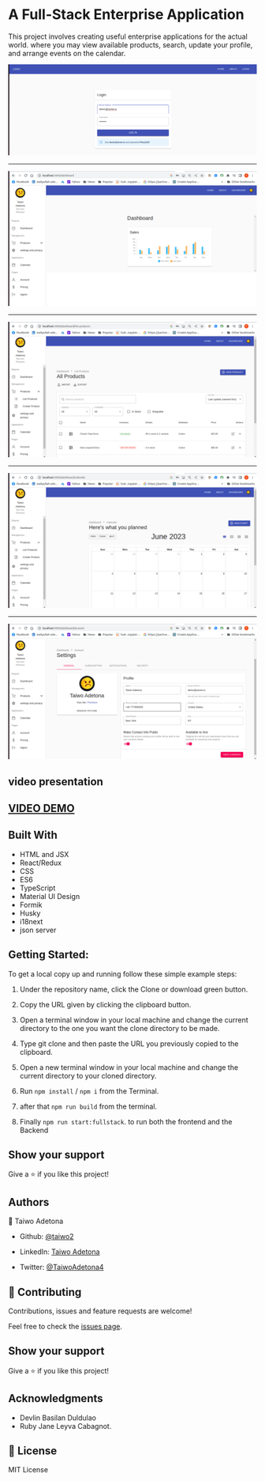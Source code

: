 # A Full-Stack Enterprise Application

This project involves creating useful enterprise applications for the actual world. where you may view available products, search, update your profile, and arrange events on the calendar.

![login](./public/images/products/login.png)

<hr/>

![dashboard](/public/images/products/dashboard.png)

<hr/>

![productlist](./public/images/products/productlist.png)

<hr/>

![calendar](./public/images/products/calendar.png)

<hr/>

![settings](/public/images/products/generalsettings.png)

## video presentation

## [VIDEO DEMO](https://www.loom.com/share/c75af674bb0b4749bc648c122cfe1eea?sid=b4687f6d-62ad-4736-a457-5e38d6fd924e)

## Built With

- HTML and JSX
- React/Redux
- CSS
- ES6
- TypeScript
- Material UI Design
- Formik
- Husky
- i18next
- json server

## Getting Started:

To get a local copy up and running follow these simple example steps:

1. Under the repository name, click the Clone or download green button.

2. Copy the URL given by clicking the clipboard button.

3. Open a terminal window in your local machine and change the current directory to the one you
   want the clone directory to be made.

4. Type git clone and then paste the URL you previously copied to the clipboard.

5. Open a new terminal window in your local machine and change the current directory to your
   cloned directory.

6. Run `npm install` / `npm i` from the Terminal.

7. after that `npm run build` from the terminal.

8. Finally `npm run start:fullstack`. to run both the frontend and the Backend

## Show your support

Give a ⭐️ if you like this project!

## Authors

👤 Taiwo Adetona

- Github: [@taiwo2](https://github.com/taiwo2)

- LinkedIn: [Taiwo Adetona](https://www.linkedin.com/in/taiwo-adetona/)

- Twitter: [@TaiwoAdetona4](https://twitter.com/TaiwoAdetona4/)

## 🤝 Contributing

Contributions, issues and feature requests are welcome!

Feel free to check the [issues page](../../issues/).

## Show your support

Give a ⭐️ if you like this project!

## Acknowledgments

- Devlin Basilan Duldulao
- Ruby Jane Leyva Cabagnot.

## 📝 License

MIT License
